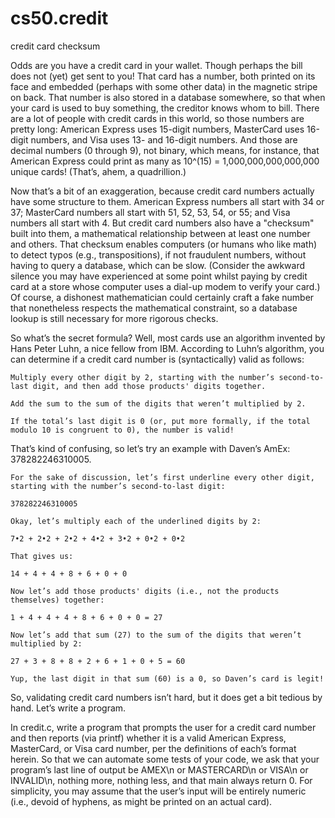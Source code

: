 # cs50.credit
credit card checksum


Odds are you have a credit card in your wallet. Though perhaps the bill does not (yet) get sent to you! That card has a number, both printed on its face and embedded (perhaps with some other data) in the magnetic stripe on back. That number is also stored in a database somewhere, so that when your card is used to buy something, the creditor knows whom to bill. There are a lot of people with credit cards in this world, so those numbers are pretty long: American Express uses 15-digit numbers, MasterCard uses 16-digit numbers, and Visa uses 13- and 16-digit numbers. And those are decimal numbers (0 through 9), not binary, which means, for instance, that American Express could print as many as 10^(15) = 1,000,000,000,000,000 unique cards! (That’s, ahem, a quadrillion.)

Now that’s a bit of an exaggeration, because credit card numbers actually have some structure to them. American Express numbers all start with 34 or 37; MasterCard numbers all start with 51, 52, 53, 54, or 55; and Visa numbers all start with 4. But credit card numbers also have a "checksum" built into them, a mathematical relationship between at least one number and others. That checksum enables computers (or humans who like math) to detect typos (e.g., transpositions), if not fraudulent numbers, without having to query a database, which can be slow. (Consider the awkward silence you may have experienced at some point whilst paying by credit card at a store whose computer uses a dial-up modem to verify your card.) Of course, a dishonest mathematician could certainly craft a fake number that nonetheless respects the mathematical constraint, so a database lookup is still necessary for more rigorous checks.

So what’s the secret formula? Well, most cards use an algorithm invented by Hans Peter Luhn, a nice fellow from IBM. According to Luhn’s algorithm, you can determine if a credit card number is (syntactically) valid as follows:

    Multiply every other digit by 2, starting with the number’s second-to-last digit, and then add those products' digits together.

    Add the sum to the sum of the digits that weren’t multiplied by 2.

    If the total’s last digit is 0 (or, put more formally, if the total modulo 10 is congruent to 0), the number is valid!

That’s kind of confusing, so let’s try an example with Daven’s AmEx: 378282246310005.

    For the sake of discussion, let’s first underline every other digit, starting with the number’s second-to-last digit:

    378282246310005

    Okay, let’s multiply each of the underlined digits by 2:

    7•2 + 2•2 + 2•2 + 4•2 + 3•2 + 0•2 + 0•2

    That gives us:

    14 + 4 + 4 + 8 + 6 + 0 + 0

    Now let’s add those products' digits (i.e., not the products themselves) together:

    1 + 4 + 4 + 4 + 8 + 6 + 0 + 0 = 27

    Now let’s add that sum (27) to the sum of the digits that weren’t multiplied by 2:

    27 + 3 + 8 + 8 + 2 + 6 + 1 + 0 + 5 = 60

    Yup, the last digit in that sum (60) is a 0, so Daven’s card is legit!

So, validating credit card numbers isn’t hard, but it does get a bit tedious by hand. Let’s write a program.

In credit.c, write a program that prompts the user for a credit card number and then reports (via printf) whether it is a valid American Express, MasterCard, or Visa card number, per the definitions of each’s format herein. So that we can automate some tests of your code, we ask that your program’s last line of output be AMEX\n or MASTERCARD\n or VISA\n or INVALID\n, nothing more, nothing less, and that main always return 0. For simplicity, you may assume that the user’s input will be entirely numeric (i.e., devoid of hyphens, as might be printed on an actual card).

